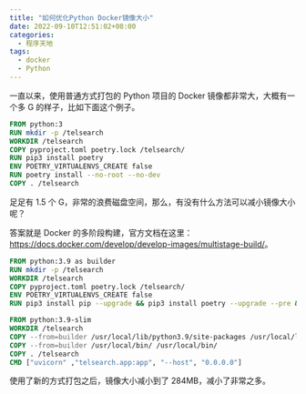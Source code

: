 ```yaml
---
title: "如何优化Python Docker镜像大小"
date: 2022-09-10T12:51:02+08:00
categories:
  - 程序天地
tags:
  - docker
  - Python
---
```


一直以来，使用普通方式打包的 Python 项目的 Docker 镜像都非常大，大概有一个多 G 的样子，比如下面这个例子。

```Dockerfile
FROM python:3
RUN mkdir -p /telsearch
WORKDIR /telsearch
COPY pyproject.toml poetry.lock /telsearch/
RUN pip3 install poetry
ENV POETRY_VIRTUALENVS_CREATE false
RUN poetry install --no-root --no-dev
COPY . /telsearch
```

足足有 1.5 个 G，非常的浪费磁盘空间，那么，有没有什么方法可以减小镜像大小呢？

答案就是 Docker 的多阶段构建，官方文档在这里：<https://docs.docker.com/develop/develop-images/multistage-build/>。

```Dockerfile
FROM python:3.9 as builder
RUN mkdir -p /telsearch
WORKDIR /telsearch
COPY pyproject.toml poetry.lock /telsearch/
ENV POETRY_VIRTUALENVS_CREATE false
RUN pip3 install pip --upgrade && pip3 install poetry --upgrade --pre && poetry install --no-root --only main

FROM python:3.9-slim
WORKDIR /telsearch
COPY --from=builder /usr/local/lib/python3.9/site-packages /usr/local/lib/python3.9/site-packages
COPY --from=builder /usr/local/bin/ /usr/local/bin/
COPY . /telsearch
CMD ["uvicorn" ,"telsearch.app:app", "--host", "0.0.0.0"]
```

使用了新的方式打包之后，镜像大小减小到了 284MB，减小了非常之多。
